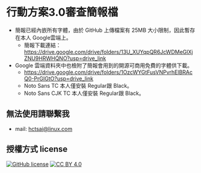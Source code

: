# 行動方案3.0審查簡報檔
- 簡報已經內嵌所有字體，由於 GitHub 上傳檔案有 25MB 大小限制，因此暫存在本人 Google雲端上。
  - 簡報下載連結：https://drive.google.com/drive/folders/13U_XUYqpQR6JcWDMeGlXjZNU9HRWHQNO?usp=drive_link
- Google 雲端資料夾中也檢附了簡報會用到的開源可商用免費的字體供下載。
  - https://drive.google.com/drive/folders/1OzcWYGtFusVNPvrhElBRAcQ0-PrGIGtO?usp=drive_link
  - Noto Sans TC 本人僅安裝 Regular跟 Black。
  - Noto Sans CJK TC 本人僅安裝 Regular跟 Black。
## 無法使用請聯繫我
- mail: hctsai@linux.com
## 授權方式 license
[![GitHub license](https://img.shields.io/badge/license-MIT-blue.svg)](https://raw.githubusercontent.com/kkdai/youtube/master/LICENSE)
[![CC BY 4.0](https://img.shields.io/badge/License-CC%20BY%204.0-lightgrey.svg)](http://creativecommons.org/licenses/by/4.0/)
